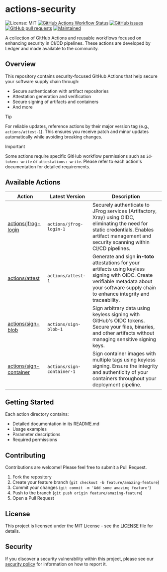 # actions-security

![License: MIT](https://img.shields.io/badge/License-MIT-blue.svg)
[![GitHub Actions Workflow Status](https://img.shields.io/github/actions/workflow/status/ledgerhq/actions-security/release.yaml)](https://github.com/ledgerhq/actions-security/actions/workflows/release.yaml)
[![GitHub issues](https://img.shields.io/github/issues/ledgerhq/actions-security)](https://github.com/ledgerhq/actions-security/issues)
[![GitHub pull requests](https://img.shields.io/github/issues-pr/ledgerhq/actions-security)](https://github.com/ledgerhq/actions-security/pulls)
[![Maintained](https://img.shields.io/badge/Maintained-Yes-brightgreen)](https://github.com/ledgerhq/actions-security/pulse)

A collection of GitHub Actions and reusable workflows focused on enhancing security in CI/CD pipelines. These actions are developed by Ledger and made available to the community.

## Overview

This repository contains security-focused GitHub Actions that help secure your software supply chain through:
- Secure authentication with artifact repositories
- Attestation generation and verification
- Secure signing of artifacts and containers
- And more

> [!TIP]
> For reliable updates, reference actions by their major version tag (e.g., `actions/attest-1`). This ensures you receive patch and minor updates automatically while avoiding breaking changes.

> [!IMPORTANT]
> Some actions require specific GitHub workflow permissions such as `id-token: write` or `attestations: write`. Please refer to each action's documentation for detailed requirements.

## Available Actions

| Action | Latest Version | Description |
|--------|----------------|-------------|
| [actions/jfrog-login](actions/jfrog-login) | `actions/jfrog-login-1` | Securely authenticate to JFrog services (Artifactory, Xray) using OIDC, eliminating the need for static credentials. Enables artifact management and security scanning within CI/CD pipelines. |
| [actions/attest](actions/attest) | `actions/attest-1` | Generate and sign **in-toto** attestations for your artifacts using keyless signing with OIDC. Create verifiable metadata about your software supply chain to enhance integrity and traceability. |
| [actions/sign-blob](actions/sign-blob) | `actions/sign-blob-1` | Sign arbitrary data using keyless signing with GitHub's OIDC tokens. Secure your files, binaries, and other artifacts without managing sensitive signing keys. |
| [actions/sign-container](actions/sign-container) | `actions/sign-container-1` | Sign container images with multiple tags using keyless signing. Ensure the integrity and authenticity of your containers throughout your deployment pipeline. |

## Getting Started

Each action directory contains:
- Detailed documentation in its README.md
- Usage examples
- Parameter descriptions
- Required permissions

## Contributing

Contributions are welcome! Please feel free to submit a Pull Request.

1. Fork the repository
2. Create your feature branch (`git checkout -b feature/amazing-feature`)
3. Commit your changes (`git commit -m 'Add some amazing feature'`)
4. Push to the branch (`git push origin feature/amazing-feature`)
5. Open a Pull Request

## License

This project is licensed under the MIT License - see the [LICENSE](LICENSE) file for details.

## Security

If you discover a security vulnerability within this project, please see our [security policy](/.github/SECURITY.md) for information on how to report it.